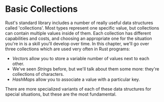 # Basic Collections

Rust's standard library includes a number of really useful data structures
called 'collections'. Most types represent one specific value, but collections
can contain multiple values inside of them. Each collection has different
capabilities and costs, and choosing an appropriate one for the situation you're
in is a skill you'll develop over time. In this chapter, we'll go over three
collections which are used very often in Rust programs:

* *Vector*s allow you to store a variable number of values next to each other.
* We've seen *String*s before, but we'll talk about them some more: they're
  collections of characters.
* *HashMap*s allow you to associate a value with a particular key.

There are more specialized variants of each of these data structures for
special situations, but these are the most fundamental.
